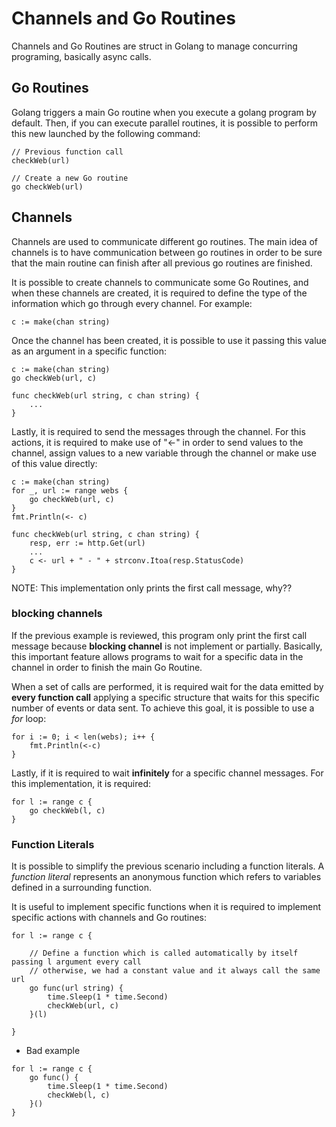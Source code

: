 # Channels and Go Routines

Channels and Go Routines are struct in Golang to manage concurring programing, basically async calls.

## Go Routines

Golang triggers a main Go routine when you execute a golang program by default. Then, if you can execute parallel routines, it is possible to perform this new launched by the following command:

```$bash
// Previous function call
checkWeb(url)

// Create a new Go routine
go checkWeb(url)
```

## Channels

Channels are used to communicate different go routines. The main idea of channels is to have communication between go routines in order to be sure that the main routine can finish after all previous go routines are finished.

It is possible to create channels to communicate some Go Routines, and when these channels are created, it is required to define the type of the information which go through every channel. For example:

```$bash
c := make(chan string)
```

Once the channel has been created, it is possible to use it passing this value as an argument in a specific function:

```$bash
c := make(chan string)
go checkWeb(url, c)

func checkWeb(url string, c chan string) {
    ...
}
```

Lastly, it is required to send the messages through the channel. For this actions, it is required to make use of "<-" in order to send values to the channel, assign values to a new variable through the channel or make use of this value directly:

```$bash
c := make(chan string)
for _, url := range webs {
    go checkWeb(url, c)
}
fmt.Println(<- c)

func checkWeb(url string, c chan string) {
    resp, err := http.Get(url)
    ...
    c <- url + " - " + strconv.Itoa(resp.StatusCode)
}
```

NOTE: This implementation only prints the first call message, why??

### blocking channels

If the previous example is reviewed, this program only print the first call message because **blocking channel** is not implement or partially. Basically, this important feature allows programs to wait for a specific data in the channel in order to finish the main Go Routine.

When a set of calls are performed, it is required wait for the data emitted by **every function call** applying a specific structure that waits for this specific number of events or data sent. To achieve this goal, it is possible to use a _for_ loop:

```$bash
for i := 0; i < len(webs); i++ {
    fmt.Println(<-c)
}
```

Lastly, if it is required to wait **infinitely** for a specific channel messages. For this implementation, it is required:

```$bash
for l := range c {
    go checkWeb(l, c)
}
```

### Function Literals

It is possible to simplify the previous scenario including a function literals. A _function literal_ represents an anonymous function which refers to variables defined in a surrounding function.

It is useful to implement specific functions when it is required to implement specific actions with channels and Go routines:

```$bash
for l := range c {

    // Define a function which is called automatically by itself passing l argument every call
    // otherwise, we had a constant value and it always call the same url
    go func(url string) {
        time.Sleep(1 * time.Second)
        checkWeb(url, c)
    }(l)

}
```

- Bad example

```$bash
for l := range c {
    go func() {
        time.Sleep(1 * time.Second)
        checkWeb(l, c)
    }()
}
```
